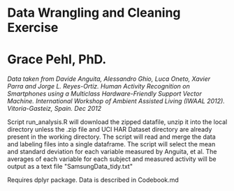 # Data Wrangling and Cleaning Exercise
# Grace Pehl, PhD.

*Data taken from Davide Anguita, Alessandro Ghio, Luca Oneto, Xavier Parra and Jorge L. Reyes-Ortiz. Human Activity Recognition on Smartphones using a Multiclass Hardware-Friendly Support Vector Machine. International Workshop of Ambient Assisted Living (IWAAL 2012). Vitoria-Gasteiz, Spain. Dec 2012*

Script run_analysis.R will download the zipped datafile, unzip it into the local directory unless the .zip file and UCI HAR Dataset directory are already present in the working directory. The script will read and merge the data and labeling files into a single dataframe.  The script will select the mean and standard deviation for each variable measured by Anguita, et al.  The averages of each variable for each subject and measured activity will be output as a text file "SamsungData_tidy.txt" 

Requires dplyr package.  Data is described in Codebook.md
